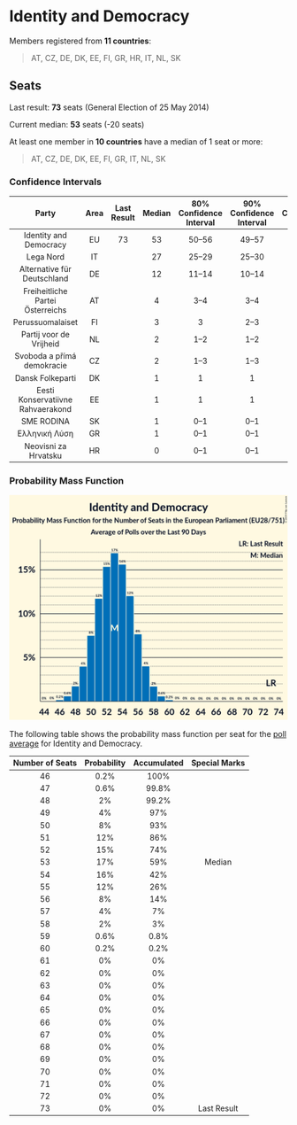 # Identity and Democracy

Members registered from **11 countries**:

> AT, CZ, DE, DK, EE, FI, GR, HR, IT, NL, SK

## Seats

Last result: **73** seats (General Election of 25 May 2014)

Current median: **53** seats (-20 seats)

At least one member in **10 countries** have a median of 1 seat or more:

> AT, CZ, DE, DK, EE, FI, GR, IT, NL, SK

### Confidence Intervals

| Party | Area | Last Result | Median | 80% Confidence Interval | 90% Confidence Interval | 95% Confidence Interval | 99% Confidence Interval |
|:-----:|:----:|:-----------:|:------:|:-----------------------:|:-----------------------:|:-----------------------:|:-----------------------:|
| Identity and Democracy | EU | 73 | 53 | 50–56 | 49–57 | 48–58 | 47–59 |
| Lega Nord | IT | | 27 | 25–29 | 25–30 | 24–30 | 23–31 |
| Alternative für Deutschland | DE | | 12 | 11–14 | 10–14 | 10–14 | 9–15 |
| Freiheitliche Partei Österreichs | AT | | 4 | 3–4 | 3–4 | 3–4 | 3–5 |
| Perussuomalaiset | FI | | 3 | 3 | 2–3 | 2–3 | 2–4 |
| Partij voor de Vrijheid | NL | | 2 | 1–2 | 1–2 | 1–2 | 1–3 |
| Svoboda a přímá demokracie | CZ | | 2 | 1–3 | 1–3 | 1–3 | 0–3 |
| Dansk Folkeparti | DK | | 1 | 1 | 1 | 1 | 1 |
| Eesti Konservatiivne Rahvaerakond | EE | | 1 | 1 | 1 | 1 | 0–2 |
| SME RODINA | SK | | 1 | 0–1 | 0–1 | 0–1 | 0–1 |
| Ελληνική Λύση | GR | | 1 | 0–1 | 0–1 | 0–1 | 0–1 |
| Neovisni za Hrvatsku | HR | | 0 | 0–1 | 0–1 | 0–1 | 0–1 |

### Probability Mass Function

![Graph with seats probability mass function not yet produced](average-2019-07-31-seats-pmf-identityanddemocracy.png "Seats Probability Mass Function")

The following table shows the probability mass function per seat for the [poll average](average-2019-07-31.html) for Identity and Democracy.

| Number of Seats | Probability | Accumulated | Special Marks |
|:---------------:|:-----------:|:-----------:|:-------------:|
| 46 | 0.2% | 100% |  |
| 47 | 0.6% | 99.8% |  |
| 48 | 2% | 99.2% |  |
| 49 | 4% | 97% |  |
| 50 | 8% | 93% |  |
| 51 | 12% | 86% |  |
| 52 | 15% | 74% |  |
| 53 | 17% | 59% | Median |
| 54 | 16% | 42% |  |
| 55 | 12% | 26% |  |
| 56 | 8% | 14% |  |
| 57 | 4% | 7% |  |
| 58 | 2% | 3% |  |
| 59 | 0.6% | 0.8% |  |
| 60 | 0.2% | 0.2% |  |
| 61 | 0% | 0% |  |
| 62 | 0% | 0% |  |
| 63 | 0% | 0% |  |
| 64 | 0% | 0% |  |
| 65 | 0% | 0% |  |
| 66 | 0% | 0% |  |
| 67 | 0% | 0% |  |
| 68 | 0% | 0% |  |
| 69 | 0% | 0% |  |
| 70 | 0% | 0% |  |
| 71 | 0% | 0% |  |
| 72 | 0% | 0% |  |
| 73 | 0% | 0% | Last Result |


